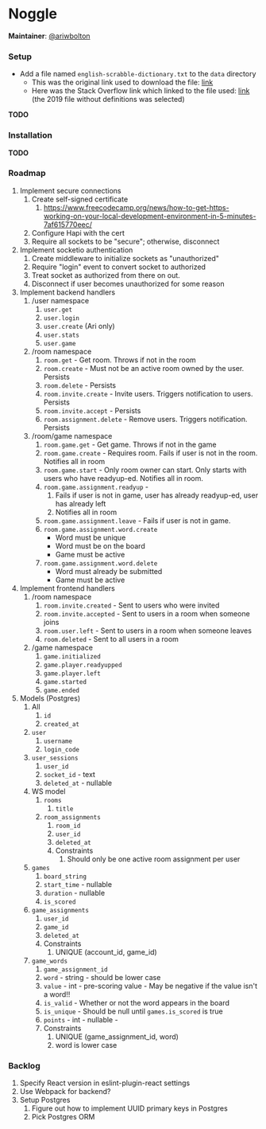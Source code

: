 # Noggle

**Maintainer**: [@ariwbolton](https://github.com/ariwbolton)

### Setup

- Add a file named `english-scrabble-dictionary.txt` to the `data` directory
  - This was the original link used to download the file: [link](https://drive.google.com/file/d/1XIFdZukAcDRiDIOgR_rHpICrrgJbLBxV/view)
  - Here was the Stack Overflow link which linked to the file used: [link](https://boardgames.stackexchange.com/questions/38366/latest-collins-scrabble-words-list-in-text-file) (the 2019 file without definitions was selected)

**TODO**

### Installation

**TODO**

### Roadmap

1. Implement secure connections
    1. Create self-signed certificate
        1. https://www.freecodecamp.org/news/how-to-get-https-working-on-your-local-development-environment-in-5-minutes-7af615770eec/
    1. Configure Hapi with the cert
    1. Require all sockets to be "secure"; otherwise, disconnect
1. Implement socketio authentication
    1. Create middleware to initialize sockets as "unauthorized"
    1. Require "login" event to convert socket to authorized
    1. Treat socket as authorized from there on out.
    1. Disconnect if user becomes unauthorized for some reason
1. Implement backend handlers
    1. /user namespace
        1. `user.get`
        1. `user.login`
        1. `user.create` (Ari only)
        1. `user.stats`
        1. `user.game`
    1. /room namespace
        1. `room.get` - Get room. Throws if not in the room
        1. `room.create` - Must not be an active room owned by the user. Persists
        1. `room.delete` - Persists
        1. `room.invite.create` - Invite users. Triggers notification to users. Persists
        1. `room.invite.accept` - Persists
        1. `room.assignment.delete` - Remove users. Triggers notification. Persists
    1. /room/game namespace
        1. `room.game.get` - Get game. Throws if not in the game
        1. `room.game.create` - Requires room. Fails if user is not in the room. Notifies all in room
        1. `room.game.start` - Only room owner can start. Only starts with users who have readyup-ed. Notifies all in room.
        1. `room.game.assignment.readyup` -
            1. Fails if user is not in game, user has already readyup-ed, user has already left
            1. Notifies all in room
        1. `room.game.assignment.leave` - Fails if user is not in game.
        1. `room.game.assignment.word.create`
            - Word must be unique
            - Word must be on the board
            - Game must be active
        1. `room.game.assignment.word.delete`
            - Word must already be submitted
            - Game must be active
1. Implement frontend handlers
    1. /room namespace
        1. `room.invite.created` - Sent to users who were invited
        1. `room.invite.accepted` - Sent to users in a room when someone joins
        1. `room.user.left` - Sent to users in a room when someone leaves
        1. `room.deleted` - Sent to all users in a room
    1. /game namespace
        1. `game.initialized`
        1. `game.player.readyupped`
        1. `game.player.left`
        1. `game.started`
        1. `game.ended`
1. Models (Postgres)
    1. All
        1. `id`
        1. `created_at`
    1. `user`
        1. `username`
        1. `login_code`
    1. `user_sessions`
        1. `user_id`
        1. `socket_id` - text
        1. `deleted_at` - nullable
    1. WS model
        1. `rooms`
            1. `title`
        1. `room_assignments`
            1. `room_id`
            1. `user_id`
            1. `deleted_at`
            1. Constraints
                1. Should only be one active room assignment per user
    1. `games`
        1. `board_string`
        1. `start_time` - nullable
        1. `duration` - nullable
        1. `is_scored`
    1. `game_assignments`
        1. `user_id`
        1. `game_id`
        1. `deleted_at`
        1. Constraints
            1. UNIQUE (account_id, game_id)
    1. `game_words`
        1. `game_assignment_id`
        1. `word` - string - should be lower case
        1. `value` - int - pre-scoring value - May be negative if the value isn't a word!!
        1. `is_valid` - Whether or not the word appears in the board
        1. `is_unique` - Should be null until `games.is_scored` is true
        1. `points` - int - nullable -
        1. Constraints
            1. UNIQUE (game_assignment_id, word)
            1. word is lower case
                
### Backlog

1. Specify React version in eslint-plugin-react settings
1. Use Webpack for backend?
1. Setup Postgres
    1. Figure out how to implement UUID primary keys in Postgres
    1. Pick Postgres ORM
